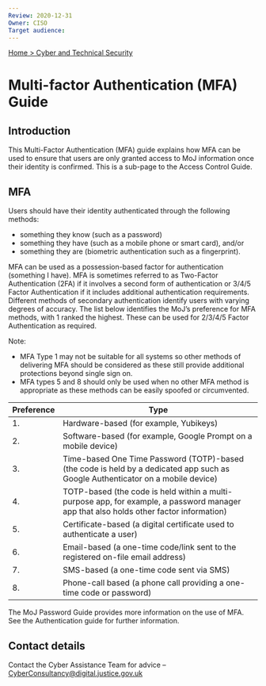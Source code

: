 ```yaml
---
Review: 2020-12-31
Owner: CISO
Target audience:
---
```


[Home > Cyber and Technical Security](home-security-policies-guides.md)

# Multi-factor Authentication (MFA) Guide

## Introduction

This Multi-Factor Authentication (MFA) guide explains how MFA can be used to ensure that users are only granted access to MoJ information once their identity is confirmed. This is a sub-page to the
Access Control Guide.

## MFA

Users should have their identity authenticated through the following methods:

* something they know (such as a password)
* something they have (such as a mobile phone or smart card), and/or
* something they are (biometric authentication such as a fingerprint).

MFA can be used as a possession-based factor for authentication (something I have). MFA is sometimes referred to as Two-Factor Authentication (2FA) if it involves a second form of authentication or 3/4/5 Factor Authentication if it includes additional authentication requirements. Different methods of secondary authentication identify users with varying degrees of accuracy. The list below identifies the MoJ’s preference for MFA methods, with 1 ranked the highest. These can be used for 2/3/4/5 Factor Authentication as required.

Note:

* MFA Type 1 may not be suitable for all systems so other methods of delivering MFA should be considered as these still provide additional protections beyond single sign on.
* MFA types 5 and 8 should only be used when no other MFA method is appropriate as these methods can be easily spoofed or circumvented.

| Preference | Type |
| --- | --- |
| 1. | Hardware-based (for example, Yubikeys) |
| 2. | Software-based (for example, Google Prompt on a mobile device) |
| 3. | Time-based One Time Password (TOTP)-based (the code is held by a dedicated app such as Google Authenticator on a mobile device) |
| 4. | TOTP-based (the code is held within a multi-purpose app, for example, a password manager app that also holds other factor information) |
| 5. | Certificate-based (a digital certificate used to authenticate a user) |
| 6. | Email-based (a one-time code/link sent to the registered on-file email address) |
| 7. | SMS-based (a one-time code sent via SMS) |
| 8. | Phone-call based (a phone call providing a one-time code or password)

The MoJ Password Guide provides more information on the use of MFA. See the Authentication guide for further information.

## Contact details

Contact the Cyber Assistance Team for advice – [CyberConsultancy@digital.justice.gov.uk](mailto:CyberConsultancy@digital.justice.gov.uk)
